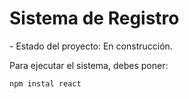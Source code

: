 <h1>Sistema de Registro</h1>
- Estado del proyecto: En construcción.

Para ejecutar el sistema, debes poner:

```npm instal react```
